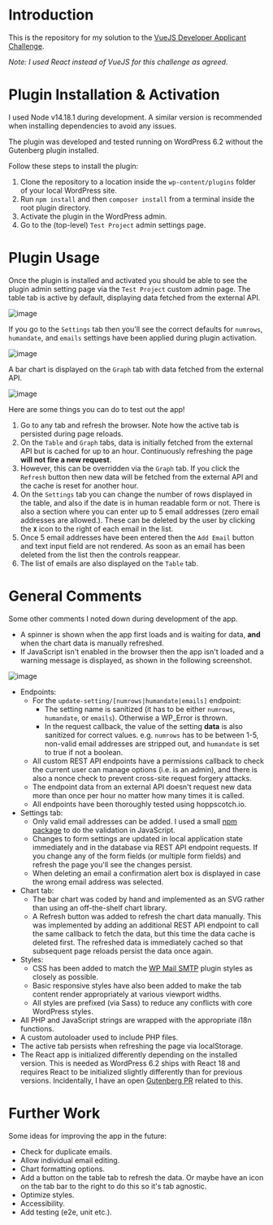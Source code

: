 # Introduction

This is the repository for my solution to the [VueJS Developer Applicant Challenge](https://awesomemotive.com/vuejs-developer-applicant-challenge/).

*Note: I used React instead of VueJS for this challenge as agreed.*

# Plugin Installation & Activation

I used Node v14.18.1 during development. A similar version is recommended when installing dependencies to avoid any issues.

The plugin was developed and tested running on WordPress 6.2 without the Gutenberg plugin installed.

Follow these steps to install the plugin:
1. Clone the repository to a location inside the `wp-content/plugins` folder of your local WordPress site.
2. Run `npm install` and then `composer install` from a terminal inside the root plugin directory.
3. Activate the plugin in the WordPress admin.
4. Go to the (top-level) `Test Project` admin settings page.

# Plugin Usage

Once the plugin is installed and activated you should be able to see the plugin admin setting page via the `Test Project` custom admin page. The table tab is active by default, displaying data fetched from the external API.

![image](https://user-images.githubusercontent.com/1482075/233091050-51a69054-7065-448a-a5ab-ed79e7f68255.png)

If you go to the `Settings` tab then you'll see the correct defaults for `numrows`, `humandate`, and `emails` settings have been applied during plugin activation.

![image](https://user-images.githubusercontent.com/1482075/233091450-fb4b892f-f8ca-4cc2-8b0a-9ffa19ff6807.png)

A bar chart is displayed on the `Graph` tab with data fetched from the external API.

![image](https://user-images.githubusercontent.com/1482075/233091856-8dce3358-10c4-48c8-a1b9-d0f782586bbe.png)

Here are some things you can do to test out the app!

1. Go to any tab and refresh the browser. Note how the active tab is persisted during page reloads.
2. On the `Table` and `Graph` tabs, data is initially fetched from the external API but is cached for up to an hour. Continuously refreshing the page **will not fire a new request**.
3. However, this can be overridden via the `Graph` tab. If you click the `Refresh` button then new data will be fetched from the external API and the cache is reset for another hour.
4. On the `Settings` tab you can change the number of rows displayed in the table, and also if the date is in human readable form or not. There is also a section where you can enter up to 5 email addresses (zero email addresses are allowed.). These can be deleted by the user by clicking the **`X`** icon to the right of each email in the list.
5. Once 5 email addresses have been entered then the `Add Email` button and text input field are not rendered. As soon as an email has been deleted from the list then the controls reappear.
6. The list of emails are also displayed on the `Table` tab.

# General Comments

Some other comments I noted down during development of the app.

- A spinner is shown when the app first loads and is waiting for data, **and** when the chart data is manually refreshed.
- If JavaScript isn't enabled in the browser then the app isn't loaded and a warning message is displayed, as shown in the following screenshot.

![image](https://user-images.githubusercontent.com/1482075/233111292-f2061de5-7c4f-48af-a77c-f6afc1d79d93.png)

- Endpoints:
  - For the `update-setting/[numrows|humandate|emails]` endpoint:
    - The setting name is sanitized (it has to be either `numrows`, `humandate`, or `emails`). Otherwise a WP_Error is thrown.
    - In the request callback, the value of the setting **data** is also sanitized for correct values. e.g. `numrows` has to be between 1-5, non-valid email addresses are stripped out, and `humandate` is set to true if not a boolean.
  - All custom REST API endpoints have a permissions callback to check the current user can manage options (i.e. is an admin), and there is also a nonce check to prevent cross-site request forgery attacks.
  - The endpoint data from an external API doesn't request new data more than once per hour no matter how many times it is called.
  - All endpoints have been thoroughly tested using hoppscotch.io.
- Settings tab:
  - Only valid email addresses can be added. I used a small [npm package](https://www.npmjs.com/package/email-validator) to do the validation in JavaScript.
  - Changes to form settings are updated in local application state immediately and in the database via REST API endpoint requests. If you change any of the form fields (or multiple form fields) and refresh the page you'll see the changes persist.
  - When deleting an email a confirmation alert box is displayed in case the wrong email address was selected.
- Chart tab:
  - The bar chart was coded by hand and implemented as an SVG rather than using an off-the-shelf chart library.
  - A Refresh button was added to refresh the chart data manually. This was implemented by adding an additional REST API endpoint to call the same callback to fetch the data, but this time the data cache is deleted first. The refreshed data is immediately cached so that subsequent page reloads persist the data once again.
- Styles:
  - CSS has been added to match the [WP Mail SMTP](https://wordpress.org/plugins/wp-mail-smtp/) plugin styles as closely as possible.
  - Basic responsive styles have also been added to make the tab content render appropriately at various viewport widths.
  - All styles are prefixed (via Sass) to reduce any conflicts with core WordPress styles.
- All PHP and JavaScript strings are wrapped with the appropriate i18n functions.
- A custom autoloader used to include PHP files.
- The active tab persists when refreshing the page via localStorage.
- The React app is initialized differently depending on the installed version. This is needed as WordPress 6.2 ships with React 18 and requires React to be initialized slightly differently than for previous versions. Incidentally, I have an open [Gutenberg PR](https://github.com/WordPress/gutenberg/pull/49312) related to this.

# Further Work

Some ideas for improving the app in the future:

- Check for duplicate emails.
- Allow individual email editing.
- Chart formatting options.
- Add a button on the table tab to refresh the data. Or maybe have an icon on the tab bar to the right to do this so it's tab agnostic.
- Optimize styles.
- Accessibility.
- Add testing (e2e, unit etc.).
